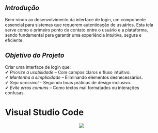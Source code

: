 ## *Introdução*  


Bem-vindo ao desenvolvimento da interface de login, um componente essencial para sistemas que requerem autenticação de usuários. Esta tela serve como o primeiro ponto de contato entre o usuário e a plataforma, sendo fundamental para garantir uma experiência intuitiva, segura e eficiente.  

## *Objetivo do Projeto*  
Criar uma interface de login que:  
✔ *Priorize a usabilidade* – Com campos claros e fluxo intuitivo.  
✔ *Mantenha a simplicidade* – Eliminando elementos desnecessários.  
✔ *Seja acessível* – Seguindo boas práticas de design inclusivo.  
✔ *Evite erros comuns* – Como textos mal formatados ou interações confusas.


# Visual Studio Code

<p align="center">
  <a href="https://skillicons.dev">
    <img src="https://skillicons.dev/icons?i=github,vite,react,git,css,html,js,nodejs,npm" />
  </a>
</p>


#




